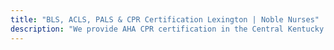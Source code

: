 ```yaml
---
title: "BLS, ACLS, PALS & CPR Certification Lexington | Noble Nurses"
description: "We provide AHA CPR certification in the Central Kentucky area. BLS, ACLS, PALS for healthcare providers. Certification at your office or ours."
---
```


